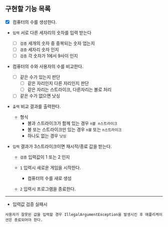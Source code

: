 ## 구현할 기능 목록

- [x] 컴퓨터의 수를 생성한다.

- `입력` 서로 다른 세자리의 숫자를 입력 받는다
    - [ ] `검증` 세개의 숫자 중 중복되는 숫자 업는지
    - [ ] `검증` 세자리 숫자 인지
    - [ ] `검증` 각 숫자가 1에서 9사이 인지

- 컴퓨터의 수와 사용자의 수를 비교한다.
    - [ ] 같은 수가 있는지 판단
        - [ ] 같은 자리인지 다른 자리인지 판단
        - [ ] 같은 자리는 스트라이크, 다른자리는 볼로 처리
    - [ ] 같은 수가 없으면 낫싱

- `출력` 비교 결과를 출력한다.
    - 형식
        - 볼과 스트라이크가 함께 있는 경우 `n볼 n스트라이크`
        - 볼 또는 스트라이크만 있는 경우 `n볼` 또는 `n스트라이크`
        - 하나도 없는 경우 `낫싱`

- `입력` 결과가 3스트라이크이면 재시작/종료 값을 받는다.
    - `검증` 입력값이 1 또는 2 인지

    - `1` 입력시 새로운 게임을 시작한다.
        - 컴퓨터의 수를 새로 생성

    - `2` 입력시 프로그램을 종료한다.

---

- 입력값 검증 실패시

```
사용자가 잘못된 값을 입력할 경우 IllegalArgumentException을 발생시킨 후 애플리케이션은 종료되어야 한다.
```